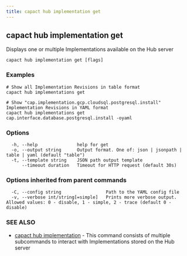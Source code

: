 ```yaml
---
title: capact hub implementation get
---
```


## capact hub implementation get

Displays one or multiple Implementations available on the Hub server

```
capact hub implementation get [flags]
```

### Examples

```
# Show all Implementation Revisions in table format
capact hub implementations get

# Show "cap.implementation.gcp.cloudsql.postgresql.install" Implementation Revisions in YAML format			
capact hub implementations get cap.interface.database.postgresql.install -oyaml

```

### Options

```
  -h, --help               help for get
  -o, --output string      Output format. One of: json | jsonpath | table | yaml (default "table")
  -t, --template string    JSON path output template
      --timeout duration   Timeout for HTTP request (default 30s)
```

### Options inherited from parent commands

```
  -C, --config string                 Path to the YAML config file
  -v, --verbose int/string[=simple]   Prints more verbose output. Allowed values: 0 - disable, 1 - simple, 2 - trace (default 0 - disable)
```

### SEE ALSO

* [capact hub implementation](capact_hub_implementation.md)	 - This command consists of multiple subcommands to interact with Implementations stored on the Hub server

